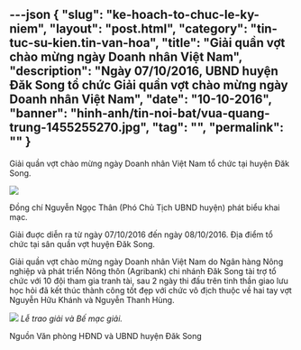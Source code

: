 ---json
{
    "slug": "ke-hoach-to-chuc-le-ky-niem",
    "layout": "post.html",
    "category": "tin-tuc-su-kien.tin-van-hoa",
    "title": "Giải quần vợt chào mừng ngày Doanh nhân Việt Nam",
    "description": "Ngày 07/10/2016, UBND huyện Đăk Song tổ chức Giải quần vợt chào mừng ngày Doanh nhân Việt Nam",
    "date": "10-10-2016",
    "banner": "hinh-anh/tin-noi-bat/vua-quang-trung-1455255270.jpg",
    "tag": "",
    "permalink": ""
}
---
Giải quần vợt chào mừng ngày Doanh nhân Việt Nam tổ chức tại huyện Đăk Song.

![](http://www.mediafire.com/convkey/75f4/iz7gxz14g5d37c4zg.jpg) 

Đồng chí Nguyễn Ngọc Thân (Phó Chủ Tịch UBND huyện) phát biểu khai mạc.

Giải đuợc diễn ra từ ngày 07/10/2016 đến ngày 08/10/2016. Địa điểm tổ chức tại sân quần vợt huyện Đăk Song. 

Giải quần vợt chào mừng ngày Doanh nhân Việt Nam do Ngân hàng Nông nghiệp và phát triển Nông thôn (Agribank) chi nhánh Đăk Song tài trợ tổ chức với 10 đội tham gia tranh tài, sau 2 ngày thi đấu trên tinh thần giao lưu học hỏi đã kết thúc thành công tốt đẹp với chức vô địch thuộc về hai tay vợt Nguyễn Hữu Khánh và Nguyễn Thanh Hùng. 

![](http://www.mediafire.com/convkey/5c93/28x2box6y83u2cozg.jpg)
*Lễ trao giải và Bế mạc giải.*


Nguồn Văn phòng HĐND và UBND huyện Đăk Song